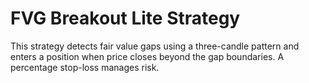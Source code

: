 # FVG Breakout Lite Strategy

This strategy detects fair value gaps using a three-candle pattern and enters a position when price closes beyond the gap boundaries. A percentage stop-loss manages risk.
